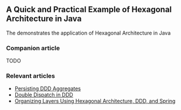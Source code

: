 ## A Quick and Practical Example of Hexagonal Architecture in Java

The demonstrates the application of Hexagonal Architecture in Java

### Companion article

TODO

### Relevant articles

- [Persisting DDD Aggregates](https://www.baeldung.com/spring-persisting-ddd-aggregates)
- [Double Dispatch in DDD](https://www.baeldung.com/ddd-double-dispatch)
- [Organizing Layers Using Hexagonal Architecture, DDD, and Spring](https://www.baeldung.com/hexagonal-architecture-ddd-spring)

